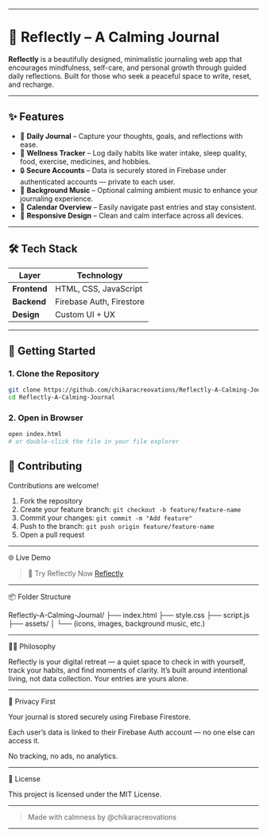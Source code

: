 
---

# 🌿 Reflectly – A Calming Journal

**Reflectly** is a beautifully designed, minimalistic journaling web app that encourages mindfulness, self-care, and personal growth through guided daily reflections. Built for those who seek a peaceful space to write, reset, and recharge.

---

## ✨ Features

- 📝 **Daily Journal** – Capture your thoughts, goals, and reflections with ease.
- 🧘 **Wellness Tracker** – Log daily habits like water intake, sleep quality, food, exercise, medicines, and hobbies.
- 🔒 **Secure Accounts** – Data is securely stored in Firebase under authenticated accounts — private to each user.
- 🎵 **Background Music** – Optional calming ambient music to enhance your journaling experience.
- 📅 **Calendar Overview** – Easily navigate past entries and stay consistent.
- 📱 **Responsive Design** – Clean and calm interface across all devices.

---

## 🛠️ Tech Stack

| Layer       | Technology              |
|-------------|--------------------------|
| **Frontend**| HTML, CSS, JavaScript    |
| **Backend** | Firebase Auth, Firestore |
| **Design**  | Custom UI + UX           |

---

## 🚀 Getting Started

### 1. Clone the Repository

```bash
git clone https://github.com/chikaracreovations/Reflectly-A-Calming-Journal.git
cd Reflectly-A-Calming-Journal
```

### 2. Open in Browser

```bash
open index.html
# or double-click the file in your file explorer
```

## 🤝 Contributing

Contributions are welcome!
1. Fork the repository
2. Create your feature branch: `git checkout -b feature/feature-name`
3. Commit your changes: `git commit -m "Add feature"`
4. Push to the branch: `git push origin feature/feature-name`
5. Open a pull request

---

🌐 Live Demo

> 🔗 Try Reflectly Now
[Reflectly](https://chikaracreovations.github.io/Reflectly-A-Calming-Journal/index.html)



---

📦 Folder Structure

Reflectly-A-Calming-Journal/
├── index.html
├── style.css
├── script.js
├── assets/
│   └── (icons, images, background music, etc.)


---

🧘‍♀️ Philosophy

Reflectly is your digital retreat — a quiet space to check in with yourself, track your habits, and find moments of clarity. It’s built around intentional living, not data collection. Your entries are yours alone.


---

🔐 Privacy First

Your journal is stored securely using Firebase Firestore.

Each user’s data is linked to their Firebase Auth account — no one else can access it.

No tracking, no ads, no analytics.



---

📄 License

This project is licensed under the MIT License.


---

> Made with calmness by @chikaracreovations



---
